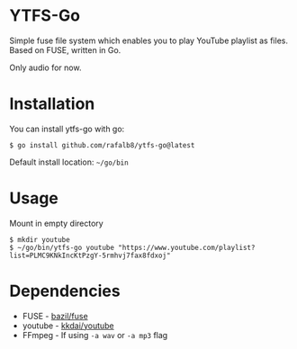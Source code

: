 # YTFS-Go

Simple fuse file system which enables you to play YouTube playlist as files.
Based on FUSE, written in Go.

Only audio for now.

# Installation

You can install ytfs-go with go:
    
    $ go install github.com/rafalb8/ytfs-go@latest

Default install location: `~/go/bin`

# Usage

Mount in empty directory

    $ mkdir youtube
    $ ~/go/bin/ytfs-go youtube "https://www.youtube.com/playlist?list=PLMC9KNkIncKtPzgY-5rmhvj7fax8fdxoj"


# Dependencies

- FUSE - [bazil/fuse](https://github.com/bazil/fuse)
- youtube - [kkdai/youtube](https://github.com/kkdai/youtube)
- FFmpeg - If using `-a wav` or `-a mp3` flag